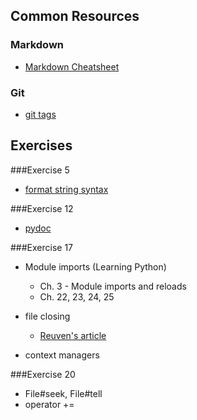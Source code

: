 ## Common Resources
### Markdown
* [Markdown Cheatsheet](https://github.com/adam-p/markdown-here/wiki/Markdown-Cheatsheet#links)

### Git
* [git tags](http://git-scm.com/book/tr/v2/Git-Basics-Tagging)

## Exercises

###Exercise 5

* [format string syntax](https://docs.python.org/2/library/string.html#format-string-syntax)

###Exercise 12

* [pydoc](https://docs.python.org/2/library/pydoc.html)

###Exercise 17

* Module imports (Learning Python)
    - Ch. 3 - Module imports and reloads
    - Ch. 22, 23, 24, 25

*  file closing
    -  [Reuven's article](http://blog.lerner.co.il/dont-use-python-close-files-answer-depends/)
* context managers

###Exercise 20

* File#seek, File#tell
* operator +=
